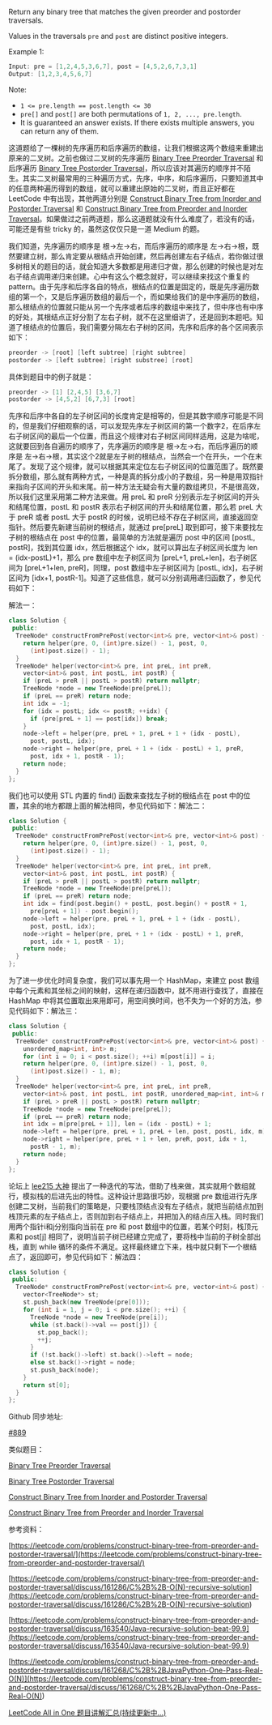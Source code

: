 Return any binary tree that matches the given preorder and postorder traversals.

Values in the traversals `pre` and `post` are distinct positive integers.

Example 1:

```cpp
Input: pre = [1,2,4,5,3,6,7], post = [4,5,2,6,7,3,1]
Output: [1,2,3,4,5,6,7]
```

Note:

- `1 <= pre.length == post.length <= 30`
- `pre[]` and `post[]` are both permutations of `1, 2, ..., pre.length`.
- It is guaranteed an answer exists. If there exists multiple answers, you can return any of them.

这道题给了一棵树的先序遍历和后序遍历的数组，让我们根据这两个数组来重建出原来的二叉树。之前也做过二叉树的先序遍历 [Binary Tree Preorder Traversal](http://www.cnblogs.com/grandyang/p/4146981.html) 和 后序遍历 [Binary Tree Postorder Traversal](http://www.cnblogs.com/grandyang/p/4251757.html)，所以应该对其遍历的顺序并不陌生。其实二叉树最常用的三种遍历方式，先序，中序，和后序遍历，只要知道其中的任意两种遍历得到的数组，就可以重建出原始的二叉树，而且正好都在 LeetCode 中有出现，其他两道分别是 [Construct Binary Tree from Inorder and Postorder Traversal](https://www.cnblogs.com/grandyang/p/4296193.html) 和 [Construct Binary Tree from Preorder and Inorder Traversal](https://www.cnblogs.com/grandyang/p/4296500.html)。如果做过之前两道题，那么这道题就没有什么难度了，若没有的话，可能还是有些 tricky 的，虽然这仅仅只是一道 Medium 的题。

我们知道，先序遍历的顺序是 根->左->右，而后序遍历的顺序是 左->右->根，既然要建立树，那么肯定要从根结点开始创建，然后再创建左右子结点，若你做过很多树相关的题目的话，就会知道大多数都是用递归才做，那么创建的时候也是对左右子结点调用递归来创建。心中有这么个概念就好，可以继续来找这个重复的 pattern。由于先序和后序各自的特点，根结点的位置是固定的，既是先序遍历数组的第一个，又是后序遍历数组的最后一个，而如果给我们的是中序遍历的数组，那么根结点的位置就只能从另一个先序或者后序的数组中来找了，但中序也有中序的好处，其根结点正好分割了左右子树，就不在这里细讲了，还是回到本题吧。知道了根结点的位置后，我们需要分隔左右子树的区间，先序和后序的各个区间表示如下：

```cpp
preorder -> [root] [left subtree] [right subtree]
postorder -> [left subtree] [right substree] [root]
```

具体到题目中的例子就是：

```cpp
preorder -> [1] [2,4,5] [3,6,7]
postorder -> [4,5,2] [6,7,3] [root]
```

先序和后序中各自的左子树区间的长度肯定是相等的，但是其数字顺序可能是不同的，但是我们仔细观察的话，可以发现先序左子树区间的第一个数字2，在后序左右子树区间的最后一个位置，而且这个规律对右子树区间同样适用，这是为啥呢，这就要回到各自遍历的顺序了，先序遍历的顺序是 根->左->右，而后序遍历的顺序是 左->右->根，其实这个2就是左子树的根结点，当然会一个在开头，一个在末尾了。发现了这个规律，就可以根据其来定位左右子树区间的位置范围了。既然要拆分数组，那么就有两种方式，一种是真的拆分成小的子数组，另一种是用双指针来指向子区间的开头和末尾。前一种方法无疑会有大量的数组拷贝，不是很高效，所以我们这里采用第二种方法来做。用 preL 和 preR 分别表示左子树区间的开头和结尾位置，postL 和 postR 表示右子树区间的开头和结尾位置，那么若 preL 大于 preR 或者 postL 大于 postR 的时候，说明已经不存在子树区间，直接返回空指针。然后要先新建当前树的根结点，就通过 pre\[preL\] 取到即可，接下来要找左子树的根结点在 post 中的位置，最简单的方法就是遍历 post 中的区间 \[postL, postR\]，找到其位置 idx，然后根据这个 idx，就可以算出左子树区间长度为 len = (idx-postL)+1，那么 pre 数组中左子树区间为 \[preL+1, preL+len\]，右子树区间为 \[preL+1+len, preR\]，同理，post 数组中左子树区间为 \[postL, idx\]，右子树区间为 \[idx+1, postR-1\]。知道了这些信息，就可以分别调用递归函数了，参见代码如下：

解法一：

```cpp
class Solution {
 public:
  TreeNode* constructFromPrePost(vector<int>& pre, vector<int>& post) {
    return helper(pre, 0, (int)pre.size() - 1, post, 0,
      (int)post.size() - 1);
  }
  TreeNode* helper(vector<int>& pre, int preL, int preR,
    vector<int>& post, int postL, int postR) {
    if (preL > preR || postL > postR) return nullptr;
    TreeNode *node = new TreeNode(pre[preL]);
    if (preL == preR) return node;
    int idx = -1;
    for (idx = postL; idx <= postR; ++idx) {
      if (pre[preL + 1] == post[idx]) break;
    }
    node->left = helper(pre, preL + 1, preL + 1 + (idx - postL),
      post, postL, idx);
    node->right = helper(pre, preL + 1 + (idx - postL) + 1, preR,
      post, idx + 1, postR - 1);
    return node;
  }
};
```

我们也可以使用 STL 内置的 find() 函数来查找左子树的根结点在 post 中的位置，其余的地方都跟上面的解法相同，参见代码如下：解法二：

```cpp
class Solution {
 public:
  TreeNode* constructFromPrePost(vector<int>& pre, vector<int>& post) {
    return helper(pre, 0, (int)pre.size() - 1, post, 0,
      (int)post.size() - 1);
  }
  TreeNode* helper(vector<int>& pre, int preL, int preR,
    vector<int>& post, int postL, int postR) {
    if (preL > preR || postL > postR) return nullptr;
    TreeNode *node = new TreeNode(pre[preL]);
    if (preL == preR) return node;
    int idx = find(post.begin() + postL, post.begin() + postR + 1,
      pre[preL + 1]) - post.begin();
    node->left = helper(pre, preL + 1, preL + 1 + (idx - postL),
      post, postL, idx);
    node->right = helper(pre, preL + 1 + (idx - postL) + 1, preR,
      post, idx + 1, postR - 1);
    return node;
  }
};
```

为了进一步优化时间复杂度，我们可以事先用一个 HashMap，来建立 post 数组中每个元素和其坐标之间的映射，这样在递归函数中，就不用进行查找了，直接在 HashMap 中将其位置取出来用即可，用空间换时间，也不失为一个好的方法，参见代码如下：解法三：

```cpp
class Solution {
 public:
  TreeNode* constructFromPrePost(vector<int>& pre, vector<int>& post) {
    unordered_map<int, int> m;
    for (int i = 0; i < post.size(); ++i) m[post[i]] = i;
    return helper(pre, 0, (int)pre.size() - 1, post, 0,
      (int)post.size() - 1, m);
  }
  TreeNode* helper(vector<int>& pre, int preL, int preR,
    vector<int>& post, int postL, int postR, unordered_map<int, int>& m) {
    if (preL > preR || postL > postR) return nullptr;
    TreeNode *node = new TreeNode(pre[preL]);
    if (preL == preR) return node;
    int idx = m[pre[preL + 1]], len = (idx - postL) + 1;
    node->left = helper(pre, preL + 1, preL + len, post, postL, idx, m);
    node->right = helper(pre, preL + 1 + len, preR, post, idx + 1,
      postR - 1, m);
    return node;
  }
};
```

论坛上 [lee215 大神](<https://leetcode.com/problems/construct-binary-tree-from-preorder-and-postorder-traversal/discuss/161268/C%2B%2BJavaPython-One-Pass-Real-O(N)>) 提出了一种迭代的写法，借助了栈来做，其实就用个数组就行，模拟栈的后进先出的特性。这种设计思路很巧妙，现根据 pre 数组进行先序创建二叉树，当前我们的策略是，只要栈顶结点没有左子结点，就把当前结点加到栈顶元素的左子结点上，否则加到右子结点上，并把加入的结点压入栈。同时我们用两个指针i和j分别指向当前在 pre 和 post 数组中的位置，若某个时刻，栈顶元素和 post\[j\] 相同了，说明当前子树已经建立完成了，要将栈中当前的子树全部出栈，直到 while 循环的条件不满足。这样最终建立下来，栈中就只剩下一个根结点了，返回即可，参见代码如下：解法四：

```cpp
class Solution {
 public:
  TreeNode* constructFromPrePost(vector<int>& pre, vector<int>& post) {
    vector<TreeNode*> st;
    st.push_back(new TreeNode(pre[0]));
    for (int i = 1, j = 0; i < pre.size(); ++i) {
      TreeNode *node = new TreeNode(pre[i]);
      while (st.back()->val == post[j]) {
        st.pop_back();
        ++j;
      }
      if (!st.back()->left) st.back()->left = node;
      else st.back()->right = node;
      st.push_back(node);
    }
    return st[0];
  }
};
```

Github 同步地址:

[#889](https://github.com/grandyang/leetcode/issues/889)

类似题目：

[Binary Tree Preorder Traversal](http://www.cnblogs.com/grandyang/p/4146981.html)

[Binary Tree Postorder Traversal](http://www.cnblogs.com/grandyang/p/4251757.html)

[Construct Binary Tree from Inorder and Postorder Traversal](https://www.cnblogs.com/grandyang/p/4296193.html)

[Construct Binary Tree from Preorder and Inorder Traversal](https://www.cnblogs.com/grandyang/p/4296500.html)

参考资料：

[https://leetcode.com/problems/construct-binary-tree-from-preorder-and-postorder-traversal/](https://leetcode.com/problems/construct-binary-tree-from-preorder-and-postorder-traversal/)

[](<https://leetcode.com/problems/construct-binary-tree-from-preorder-and-postorder-traversal/discuss/161286/C%2B%2B-O(N)-recursive-solution>)[https://leetcode.com/problems/construct-binary-tree-from-preorder-and-postorder-traversal/discuss/161286/C%2B%2B-O(N)-recursive-solution](<https://leetcode.com/problems/construct-binary-tree-from-preorder-and-postorder-traversal/discuss/161286/C%2B%2B-O(N)-recursive-solution>)

[https://leetcode.com/problems/construct-binary-tree-from-preorder-and-postorder-traversal/discuss/163540/Java-recursive-solution-beat-99.9](https://leetcode.com/problems/construct-binary-tree-from-preorder-and-postorder-traversal/discuss/163540/Java-recursive-solution-beat-99.9)

[](<https://leetcode.com/problems/construct-binary-tree-from-preorder-and-postorder-traversal/discuss/161268/C%2B%2BJavaPython-One-Pass-Real-O(N)>)[https://leetcode.com/problems/construct-binary-tree-from-preorder-and-postorder-traversal/discuss/161268/C%2B%2BJavaPython-One-Pass-Real-O(N)](<https://leetcode.com/problems/construct-binary-tree-from-preorder-and-postorder-traversal/discuss/161268/C%2B%2BJavaPython-One-Pass-Real-O(N)>)

[LeetCode All in One 题目讲解汇总(持续更新中...)](https://www.cnblogs.com/grandyang/p/4606334.html)
